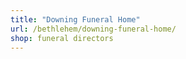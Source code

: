 ```yaml
---
title: "Downing Funeral Home"
url: /bethlehem/downing-funeral-home/
shop: funeral directors
---
```

